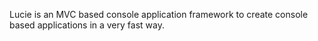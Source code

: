 Lucie is an MVC based console application framework to create console based applications in a very fast way.

